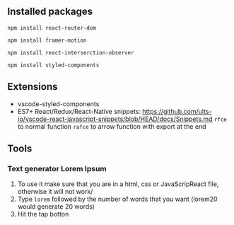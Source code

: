 ## Installed packages

`npm install react-router-dom`

`npm install framer-motion`

`npm install react-interserction-observer`

`npm install styled-components`

## Extensions

- vscode-styled-components
- ES7+ React/Redux/React-Native snippets:
  https://github.com/ults-io/vscode-react-javascript-snippets/blob/HEAD/docs/Snippets.md
  `rfce` to normal function
  `rafce` to arrow function with export at the end

## Tools

### Text generator Lorem Ipsum

1. To use it make sure that you are in a html, css or JavaScripReact file, otherwise it will not work/
2. Type `lorem` followed by the number of words that you want (lorem20 would generate 20 words)
3. Hit the tap botton
